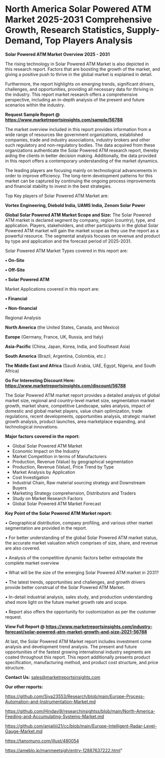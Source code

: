 # North America Solar Powered ATM Market 2025-2031 Comprehensive Growth, Research Statistics, Supply-Demand,  Top Players Analysis

<Strong> Solar Powered ATM Market Overview 2025 - 2031</strong>

The rising technology in Solar Powered ATM Market is also depicted in this research report. Factors that are boosting the growth of the market, and giving a positive push to thrive in the global market is explained in detail.

Furthermore, the report highlights on emerging trends, significant drivers, challenges, and opportunities, providing all necessary data for thriving in the industry. This report market research offers a comprehensive perspective, including an in-depth analysis of the present and future scenarios within the industry.

<strong>Request Sample Report @ <a href=https://www.marketreportsinsights.com/sample/56788>https://www.marketreportsinsights.com/sample/56788</a></strong>

The market overview included in this report provides information from a wide range of resources like government organizations, established companies, trade and industry associations, industry brokers and other such regulatory and non-regulatory bodies. The data acquired from these organizations authenticate the Solar Powered ATM research report, thereby aiding the clients in better decision making. Additionally, the data provided in this report offers a contemporary understanding of the market dynamics.

The leading players are focusing mainly on technological advancements in order to improve efficiency. The long-term development patterns for this market can be captured by continuing the ongoing process improvements and financial stability to invest in the best strategies.

Top Key players of Solar Powered ATM Market are:

<strong>Vortex Engineering, Diebold India, UAMS India, Zenom Solar Power</strong>

<strong><b>Global Solar Powered ATM Market Scope and Size:</b></strong>
The Solar Powered ATM market is declared segment by company, region (country), type, and application. Players, stakeholders, and other participants in the global Solar Powered ATM market will gain the market scope as they use the report as a powerful resource. The segmental analysis focuses on revenue and product by type and application and the forecast period of 2025-2031.

Solar Powered ATM Market Types covered in this report are:

<strong>• On-Site

• Off-Site

• Solar Powered ATM</strong>

Market Applications covered in this report are:

<strong>• Financial

• Non-financial</strong> 

Regional Analysis

<strong>North America</strong> (the United States, Canada, and Mexico)

<strong>Europe</strong> (Germany, France, UK, Russia, and Italy)

<strong>Asia-Pacific</strong> (China, Japan, Korea, India, and Southeast Asia)

<strong>South America</strong> (Brazil, Argentina, Colombia, etc.)

<strong>The Middle East and Africa</strong> (Saudi Arabia, UAE, Egypt, Nigeria, and South Africa)

<strong>Go For Interesting Discount Here: <a href=https://www.marketreportsinsights.com/discount/56788>https://www.marketreportsinsights.com/discount/56788</a></strong>

The Solar Powered ATM market report provides a detailed analysis of global market size, regional and country-level market size, segmentation market growth, market share, competitive Landscape, sales analysis, impact of domestic and global market players, value chain optimization, trade regulations, recent developments, opportunities analysis, strategic market growth analysis, product launches, area marketplace expanding, and technological innovations.

<strong><b>Major factors covered in the report:</b></strong>
<ul>
  <li>Global Solar Powered ATM Market </li>
  <li>Economic Impact on the Industry</li>
  <li>Market Competition in terms of Manufacturers</li>
  <li>Production, Revenue (Value) by geographical segmentation</li>
  <li>Production, Revenue (Value), Price Trend by Type</li>
  <li>Market Analysis by Application</li>
  <li>Cost Investigation</li>
  <li>Industrial Chain, Raw material sourcing strategy and Downstream Buyers</li>
  <li>Marketing Strategy comprehension, Distributors and Traders</li>
  <li>Study on Market Research Factors</li>
  <li>Global Solar Powered ATM Market Forecast</li>
</ul>

<strong><b>Key Point of the Solar Powered ATM Market report:</b></strong>

• Geographical distribution, company profiling, and various other market segmentation are provided in the report.

• For better understanding of the global Solar Powered ATM market status, the accurate market valuation which comprises of size, share, and revenue are also covered.

• Analysis of the competitive dynamic factors better extrapolate the complete market overview

• What will be the size of the emerging Solar Powered ATM market in 2031?

• The latest trends, opportunities and challenges, and growth drivers provide better construal of the Solar Powered ATM Market.

• In-detail industrial analysis, sales study, and production understanding shed more light on the future market growth rate and scope.

• Report also offers the opportunity for customization as per the customer request.

<strong><b>View Full Report @ <a href=https://www.marketreportsinsights.com/industry-forecast/solar-powered-atm-market-growth-and-size-2021-56788>https://www.marketreportsinsights.com/industry-forecast/solar-powered-atm-market-growth-and-size-2021-56788</a></b></strong>


At last, the Solar Powered ATM Market report includes investment come analysis and development trend analysis. The present and future opportunities of the fastest growing international industry segments are coated throughout this report. This report additionally presents product specification, manufacturing method, and product cost structure, and price structure.

<strong>Contact Us:</strong>
sales@marketreportsinsights.com

<strong>Our other reports:</strong>

<a href=https://github.com/Siya23553/Research/blob/main/Europe-Process-Automation-and-Instrumentation-Market.md>https://github.com/Siya23553/Research/blob/main/Europe-Process-Automation-and-Instrumentation-Market.md</a>

<a href=https://github.com/Hindavi9/researchinsightss/blob/main/North-America-Feeding-and-Accumulating-Systems-Market.md>https://github.com/Hindavi9/researchinsightss/blob/main/North-America-Feeding-and-Accumulating-Systems-Market.md</a>

<a href=https://github.com/anjaliiii21/cc/blob/main/Europe-Intelligent-Radar-Level-Gauge-Market.md>https://github.com/anjaliiii21/cc/blob/main/Europe-Intelligent-Radar-Level-Gauge-Market.md</a>

<a href=https://tanomuno.com/illust/480054>https://tanomuno.com/illust/480054</a>

<a href=https://ameblo.jp/manmeetsigh/entry-12887637222.html>https://ameblo.jp/manmeetsigh/entry-12887637222.html</a>"
